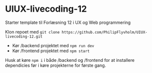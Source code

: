 # UIUX-livecoding-12
Starter template til Forlæsning 12 i UX og Web programmering

Klon repoet med `git clone https://github.com/PhilipFlyvholm/UIUX-livecoding-12.git`

- Kør /backend projektet med `npm run dev`
- Kør /frontend projektet med `npm start`

Husk at køre `npm i` i både /backend og /frontend for at installere dependicies før i køre projekterne for første gang.
